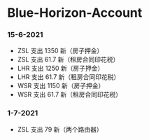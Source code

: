 # Blue-Horizon-Account

### 15-6-2021
- ZSL 支出 1350 新（房子押金）
- ZSL 支出 61.7 新（租房合同印花税）
- LHR 支出 1250 新（房子押金）
- LHR 支出 61.7 新（租房合同印花税）
- WSR 支出 1150 新（房子押金）
- WSR 支出 61.7 新（租房合同印花税）

### 1-7-2021
- ZSL 支出 79 新（两个路由器）
